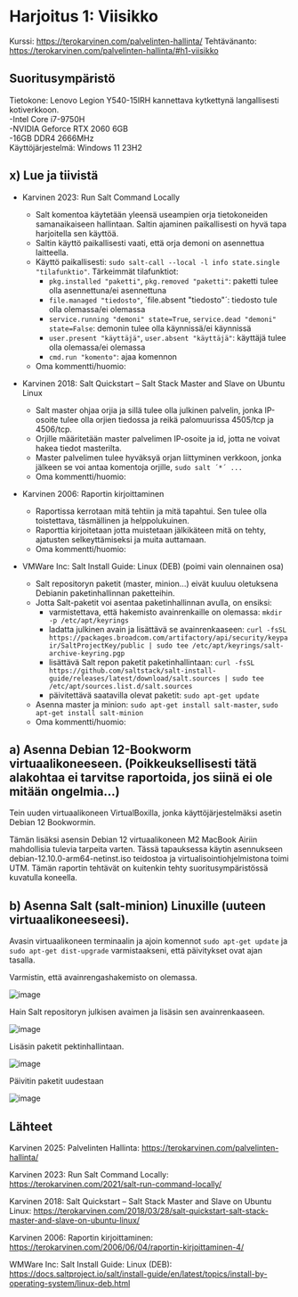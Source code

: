 # Harjoitus 1: Viisikko
Kurssi: https://terokarvinen.com/palvelinten-hallinta/
Tehtävänanto: https://terokarvinen.com/palvelinten-hallinta/#h1-viisikko

## Suoritusympäristö
Tietokone: Lenovo Legion Y540-15IRH kannettava kytkettynä langallisesti kotiverkkoon.\
-Intel Core i7-9750H\
-NVIDIA Geforce RTX 2060 6GB\
-16GB DDR4 2666MHz\
Käyttöjärjestelmä: Windows 11 23H2

## x) Lue ja tiivistä 
* Karvinen 2023: Run Salt Command Locally
  * Salt komentoa käytetään yleensä useampien orja tietokoneiden samanaikaiseen hallintaan. Saltin ajaminen paikallisesti on hyvä tapa harjoitella sen käyttöä.
  * Saltin käyttö paikallisesti vaati, että orja demoni on asennettua laitteella.
  * Käyttö paikallisesti: `sudo salt-call --local -l info state.single "tilafunktio"`. Tärkeimmät tilafunktiot:
    *  `pkg.installed "paketti"`, `pkg.removed "paketti"`: paketti tulee olla asennettuna/ei asennettuna
    *  `file.managed "tiedosto"`, ´file.absent "tiedosto"´: tiedosto tule olla olemassa/ei olemassa
    *  `service.running "demoni" state=True`, `service.dead "demoni" state=False`: demonin tulee olla käynnissä/ei käynnissä
    *  `user.present "käyttäjä"`, `user.absent "käyttäjä"`: käyttäjä tulee olla olemassa/ei olemassa
    *  `cmd.run "komento"`: ajaa komennon
  * Oma kommentti/huomio:
   
* Karvinen 2018: Salt Quickstart – Salt Stack Master and Slave on Ubuntu Linux
  * Salt master ohjaa orjia ja sillä tulee olla julkinen palvelin, jonka IP-osoite tulee olla orjien tiedossa ja reikä palomuurissa 4505/tcp ja 4506/tcp.
  * Orjille määritetään master palvelimen IP-osoite ja id, jotta ne voivat hakea tiedot masterilta.
  * Master palvelimen tulee hyväksyä orjan liittyminen verkkoon, jonka jälkeen se voi antaa komentoja orjille, `sudo salt ´*´ ...`
  * Oma kommentti/huomio:

* Karvinen 2006: Raportin kirjoittaminen
  * Raportissa kerrotaan mitä tehtiin ja mitä tapahtui. Sen tulee olla toistettava, täsmällinen ja helppolukuinen.
  * Raporttia kirjoitetaan jotta muistetaan jälkikäteen mitä on tehty, ajatusten selkeyttämiseksi ja muita auttamaan.
  * Oma kommentti/huomio:

* VMWare Inc: Salt Install Guide: Linux (DEB) (poimi vain olennainen osa)
  * Salt repositoryn paketit (master, minion...) eivät kuuluu oletuksena Debianin paketinhallinnan paketteihin.
  * Jotta Salt-paketit voi asentaa paketinhallinnan avulla, on ensiksi:
    * varmistettava, että hakemisto avainrenkaille on olemassa: `mkdir -p /etc/apt/keyrings`
    * ladatta julkinen avain ja lisättävä se avainrenkaaseen: `curl -fsSL https://packages.broadcom.com/artifactory/api/security/keypair/SaltProjectKey/public | sudo tee /etc/apt/keyrings/salt-archive-keyring.pgp`
    * lisättävä Salt repon paketit paketinhallintaan: `curl -fsSL https://github.com/saltstack/salt-install-guide/releases/latest/download/salt.sources | sudo tee /etc/apt/sources.list.d/salt.sources`
    * päivitettävä saatavilla olevat paketit: `sudo apt-get update`
  * Asenna master ja minion: `sudo apt-get install salt-master`, `sudo apt-get install salt-minion`
  * Oma kommentti/huomio:

## a) Asenna Debian 12-Bookworm virtuaalikoneeseen. (Poikkeuksellisesti tätä alakohtaa ei tarvitse raportoida, jos siinä ei ole mitään ongelmia...)
Tein uuden virtuaalikoneen VirtualBoxilla, jonka käyttöjärjestelmäksi asetin Debian 12 Bookwormin. 

Tämän lisäksi asensin Debian 12 virtuaalikoneen M2 MacBook Airiin mahdollisia tulevia tarpeita varten. Tässä tapauksessa käytin asennukseen debian-12.10.0-arm64-netinst.iso teidostoa ja virtualisointiohjelmistona toimi UTM. Tämän raportin tehtävät on kuitenkin tehty suoritusympäristössä kuvatulla koneella.

## b) Asenna Salt (salt-minion) Linuxille (uuteen virtuaalikoneeseesi).
Avasin virtuaalikoneen terminaalin ja ajoin komennot `sudo apt-get update` ja `sudo apt-get dist-upgrade` varmistaakseni, että päivitykset ovat ajan tasalla.

Varmistin, että avainrengashakemisto on olemassa.

![image](https://github.com/user-attachments/assets/c564a599-27db-4b69-a235-343f346c6871)

Hain Salt repositoryn julkisen avaimen ja lisäsin sen avainrenkaaseen.

![image](https://github.com/user-attachments/assets/fc57cfdc-2823-452f-8f0f-c813516e2122)

Lisäsin paketit pektinhallintaan.

![image](https://github.com/user-attachments/assets/37250efb-c9f0-41d7-8e25-4a88ce8ce73a)

Päivitin paketit uudestaan

![image](https://github.com/user-attachments/assets/25de00ed-1cb7-4f91-b293-dabac79ea297)


## Lähteet
Karvinen 2025: Palvelinten Hallinta: https://terokarvinen.com/palvelinten-hallinta/

Karvinen 2023: Run Salt Command Locally: https://terokarvinen.com/2021/salt-run-command-locally/

Karvinen 2018: Salt Quickstart – Salt Stack Master and Slave on Ubuntu Linux: https://terokarvinen.com/2018/03/28/salt-quickstart-salt-stack-master-and-slave-on-ubuntu-linux/

Karvinen 2006: Raportin kirjoittaminen: https://terokarvinen.com/2006/06/04/raportin-kirjoittaminen-4/

WMWare Inc: Salt Install Guide: Linux (DEB): https://docs.saltproject.io/salt/install-guide/en/latest/topics/install-by-operating-system/linux-deb.html
